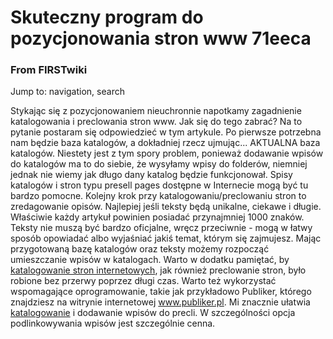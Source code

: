 

# Skuteczny program do pozycjonowania stron www 71eeca

### From FIRSTwiki

Jump to: navigation, search

Stykając się z pozycjonowaniem nieuchronnie napotkamy zagadnienie
katalogowania i preclowania stron www. Jak się do tego zabrać? Na to pytanie
postaram się odpowiedzieć w tym artykule. Po pierwsze potrzebna nam będzie
baza katalogów, a dokładniej rzecz ujmując... AKTUALNA baza katalogów.
Niestety jest z tym spory problem, ponieważ dodawanie wpisów do katalogów ma
to do siebie, że wysyłamy wpisy do folderów, niemniej jednak nie wiemy jak
długo dany katalog będzie funkcjonował. Spisy katalogów i stron typu presell
pages dostępne w Internecie mogą być tu bardzo pomocne. Kolejny krok przy
katalogowaniu/preclowaniu stron to zredagowanie opisów. Najlepiej jeśli teksty
będą unikalne, ciekawe i długie. Właściwie każdy artykuł powinien posiadać
przynajmniej 1000 znaków. Teksty nie muszą być bardzo oficjalne, wręcz
przeciwnie - mogą w łatwy sposób opowiadać albo wyjaśniać jakiś temat, którym
się zajmujesz. Mając przygotowaną bazę katalogów oraz teksty możemy rozpocząć
umieszczanie wpisów w katalogach. Warto w dodatku pamiętać, by [katalogowanie
stron internetowych](http://www.publiker.pl "http://www.publiker.pl" ), jak
również preclowanie stron, było robione bez przerwy poprzez długi czas. Warto
też wykorzystać wspomagające oprogramowanie, takie jak przykładowo Publiker,
którego znajdziesz na witrynie internetowej www.publiker.pl. Mi znacznie
ułatwia [katalogowanie](http://www.publiker.pl "http://www.publiker.pl" ) i
dodawanie wpisów do precli. W szczególności opcja podlinkowywania wpisów jest
szczególnie cenna.

